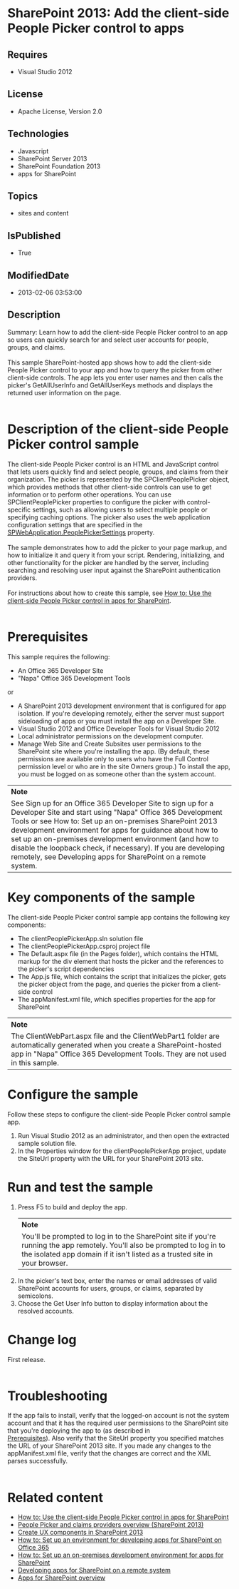 # SharePoint 2013: Add the client-side People Picker control to apps
## Requires
* Visual Studio 2012
## License
* Apache License, Version 2.0
## Technologies
* Javascript
* SharePoint Server 2013
* SharePoint Foundation 2013
* apps for SharePoint
## Topics
* sites and content
## IsPublished
* True
## ModifiedDate
* 2013-02-06 03:53:00
## Description

<div id="header"><span class="label">Summary:</span> Learn how to add the client-side People Picker control to an app so users can quickly search for and select user accounts for people, groups, and claims.</div>
<div>&nbsp;</div>
<div id="mainSection">
<div id="mainBody">
<div class="introduction">
<div>This sample SharePoint-hosted app shows how to add the client-side People Picker control to your app and how to query the picker from other client-side controls. The app lets you enter user names and then calls the picker's
<span><span class="keyword">GetAllUserInfo</span></span> and <span><span class="keyword">GetAllUserKeys</span></span> methods and displays the returned user information on the page.</div>
<div>&nbsp;</div>
</div>
<h1 class="heading">Description of the client-side People Picker control sample</h1>
<div class="section" id="sectionSection0">
<div>The client-side People Picker control is an HTML and JavaScript control that lets users quickly find and select people, groups, and claims from their organization. The picker is represented by the
<span><span class="keyword">SPClientPeoplePicker</span></span> object, which provides methods that other client-side controls can use to get information or to perform other operations. You can use
<span><span class="keyword">SPClientPeoplePicker</span></span> properties to configure the picker with control-specific settings, such as allowing users to select multiple people or specifying caching options. The picker also uses the web application configuration
 settings that are specified in the <a href="http://msdn.microsoft.com/en-us/library/microsoft.sharepoint.administration.spwebapplication.peoplepickersettings(v=office.15).aspx" target="_blank">
SPWebApplication.PeoplePickerSettings</a> property.</div>
<div>&nbsp;</div>
<div>The sample demonstrates how to add the picker to your page markup, and how to initialize it and query it from your script. Rendering, initializing, and other functionality for the picker are handled by the server, including searching and resolving user
 input against the SharePoint authentication providers.</div>
<div>&nbsp;</div>
</div>
<div class="section" id="sectionSection0">
<div>For instructions about how to create this sample, see <a href="http://msdn.microsoft.com/en-us/library/jj713593(v=office.15).aspx" target="_blank">
How to: Use the client-side People Picker control in apps for SharePoint</a>.</div>
<div>&nbsp;&nbsp;</div>
</div>
<h1 class="heading">Prerequisites</h1>
<div class="section" id="sectionSection1">
<div>This sample requires the following:</div>
<ul>
<li>
<div>An Office 365 Developer Site</div>
</li><li>
<div>&quot;Napa&quot; Office 365 Development Tools</div>
</li></ul>
<div>or</div>
<ul>
<li>
<div>A SharePoint 2013 development environment that is configured for app isolation. If you're developing remotely, either the server must support sideloading of apps or you must install the app on a Developer Site.</div>
</li><li>
<div>Visual Studio 2012 and Office Developer Tools for Visual Studio 2012</div>
</li><li>
<div>Local administrator permissions on the development computer.</div>
</li><li>
<div>Manage Web Site and Create Subsites user permissions to the SharePoint site where you're installing the app. (By default, these permissions are available only to users who have the Full Control permission level or who are in the site Owners group.) To
 install the app, you must be logged on as someone other than the system account.</div>
</li></ul>
<div class="alert">
<table cellspacing="0" cellpadding="0" width="100%">
<tbody>
<tr>
<th align="left"><strong>Note</strong></th>
</tr>
<tr>
<td>
<div>See Sign up for an Office 365 Developer Site to sign up for a Developer Site and start using &quot;Napa&quot; Office 365 Development Tools or see How to: Set up an on-premises SharePoint 2013 development environment for apps for guidance about how to set up an on-premises
 development environment (and how to disable the loopback check, if necessary). If you are developing remotely, see Developing apps for SharePoint on a remote system.&nbsp;&nbsp;</div>
</td>
</tr>
</tbody>
</table>
</div>
</div>
<h1 class="heading">Key components of the sample</h1>
<div class="section" id="sectionSection2">
<div>The client-side People Picker control sample app contains the following key components:</div>
<ul>
<li>
<div>The clientPeoplePickerApp.sln solution file</div>
</li><li>
<div>The clientPeoplePickerApp.csproj project file</div>
</li><li>
<div>The Default.aspx file (in the <span class="ui">Pages</span> folder), which contains the HTML markup for the
<span><span class="keyword">div</span></span> element that hosts the picker and the references to the picker's script dependencies</div>
</li><li>
<div>The App.js file, which contains the script that initializes the picker, gets the picker object from the page, and queries the picker from a client-side control</div>
</li><li>
<div>The appManifest.xml file, which specifies properties for the app for SharePoint</div>
</li></ul>
<div class="alert">
<table cellspacing="0" cellpadding="0" width="100%">
<tbody>
<tr>
<th align="left"><strong>Note</strong></th>
</tr>
<tr>
<td>
<div>The ClientWebPart.aspx file and the <span><span class="keyword">ClientWebPart1</span></span> folder are automatically generated when you create a SharePoint-hosted app in &quot;Napa&quot; Office 365 Development Tools. They are not used in this sample.&nbsp;</div>
</td>
</tr>
</tbody>
</table>
</div>
</div>
<h1 class="heading">Configure the sample</h1>
<div class="section" id="sectionSection3">
<div>Follow these steps to configure the client-side People Picker control sample app.</div>
<div class="subSection">
<ol>
<li>
<div>Run Visual Studio 2012 as an administrator, and then open the extracted sample solution file.</div>
</li><li>
<div>In the <span class="ui">Properties</span> window for the <span class="ui">
clientPeoplePickerApp</span> project, update the <span class="ui">SiteUrl</span> property with the URL for your SharePoint 2013 site.</div>
</li></ol>
</div>
</div>
<h1 class="heading">Run and test the sample</h1>
<div class="section" id="sectionSection4">
<div class="subSection">
<ol>
<li>
<div>Press <span class="ui">F5</span> to build and deploy the app.</div>
<div class="alert">
<table cellspacing="0" cellpadding="0" width="100%">
<tbody>
<tr>
<th align="left"><strong>Note</strong></th>
</tr>
<tr>
<td>
<div>You'll be prompted to log in to the SharePoint site if you're running the app remotely. You'll also be prompted to log in to the isolated app domain if it isn't listed as a trusted site in your browser.</div>
</td>
</tr>
</tbody>
</table>
</div>
</li><li>
<div>In the picker's text box, enter the names or email addresses of valid SharePoint accounts for users, groups, or claims, separated by semicolons.</div>
</li><li>
<div>Choose the <span class="ui">Get User Info</span> button to display information about the resolved accounts.</div>
</li></ol>
</div>
</div>
<h1 class="heading">Change log</h1>
<div class="section" id="sectionSection5">
<div>First release.</div>
<div>&nbsp;</div>
</div>
<h1 class="heading">Troubleshooting</h1>
<div class="section" id="sectionSection6">
<div>If the app fails to install, verify that the logged-on account is not the system account and that it has the required user permissions to the SharePoint site that you're deploying the app to (as described in</div>
</div>
<div class="section" id="sectionSection6">
<div><a href="#O15Readme_Prereq.htm">Prerequisites</a>). Also verify that the <span class="ui">
SiteUrl</span> property you specified matches the URL of your SharePoint 2013 site. If you made any changes to the appManifest.xml file, verify that the changes are correct and the XML parses successfully.</div>
<div>&nbsp;</div>
</div>
<h1 class="heading">Related content</h1>
<div class="section" id="sectionSection7">
<ul>
<li>
<div><a href="http://msdn.microsoft.com/en-us/library/jj713593(v=office.15).aspx" target="_blank">How to: Use the client-side People Picker control in apps for SharePoint</a></div>
</li><li>
<div><a href="http://technet.microsoft.com/en-us/library/gg602078.aspx" target="_blank">People Picker and claims providers overview (SharePoint 2013)</a></div>
</li><li>
<div><a href="http://msdn.microsoft.com/en-us/library/fp179928(v=office.15).aspx" target="_blank">Create UX components in SharePoint 2013</a></div>
</li><li>
<div><a href="http://msdn.microsoft.com/en-us/library/fp161179(v=office.15).aspx" target="_blank">How to: Set up an environment for developing apps for SharePoint on Office 365</a></div>
</li><li>
<div><a href="http://msdn.microsoft.com/en-us/library/fp179923(v=office.15).aspx" target="_blank">How to: Set up an on-premises development environment for apps for SharePoint</a></div>
</li><li>
<div><a href="http://msdn.microsoft.com/en-us/library/jj220047.aspx" target="_blank">Developing apps for SharePoint on a remote system</a></div>
</li><li>
<div><a href="http://msdn.microsoft.com/en-us/library/fp179930(v=office.15).aspx" target="_blank">Apps for SharePoint overview</a></div>
</li></ul>
</div>
</div>
</div>

